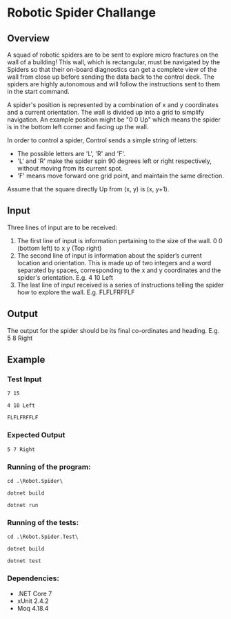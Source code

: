 # Robotic Spider Challange

## Overview

A squad of robotic spiders are to be sent to explore micro fractures on the wall of a building! This wall, which is rectangular, must be navigated by the Spiders so that their on-board diagnostics can get a complete view of the wall from close up before sending the data back to the control deck. The spiders are highly autonomous and will follow the instructions sent to them in the start command.

A spider's position is represented by a combination of x and y coordinates and a current orientation. The wall is divided up into a grid to simplify navigation. An example position might be "0 0 Up" which means the spider is in the bottom left corner and facing up the wall.

In order to control a spider, Control sends a simple string of letters:
- The possible letters are 'L', 'R' and 'F'.
- 'L' and 'R' make the spider spin 90 degrees left or right respectively, without moving from its current spot.
- 'F' means move forward one grid point, and maintain the same direction.

Assume that the square directly Up from (x, y) is (x, y+1).

## Input

Three lines of input are to be received:

1) The first line of input is information pertaining to the size of the wall. 0 0 (bottom left) to x y (Top right)
2) The second line of input is information about the spider’s current location and orientation. This is made up of two integers and a word separated by spaces, corresponding to the x and y coordinates and the spider's orientation. E.g. 4 10 Left
3) The last line of input received is a series of instructions telling the spider how to explore the wall. E.g. FLFLFRFFLF

## Output

The output for the spider should be its final co-ordinates and heading. E.g. 5 8 Right

## Example

### Test Input
`7 15`

`4 10 Left`

`FLFLFRFFLF`

### Expected Output
`5 7 Right`

### Running of the program:
`cd .\Robot.Spider\`

`dotnet build`

`dotnet run`

### Running of the tests:
`cd .\Robot.Spider.Test\`

`dotnet build`

`dotnet test`

### Dependencies:
- .NET Core 7
- xUnit 2.4.2
- Moq 4.18.4

